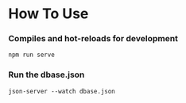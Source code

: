 # How To Use

### Compiles and hot-reloads for development
```
npm run serve
```

### Run the dbase.json
```
json-server --watch dbase.json
```
